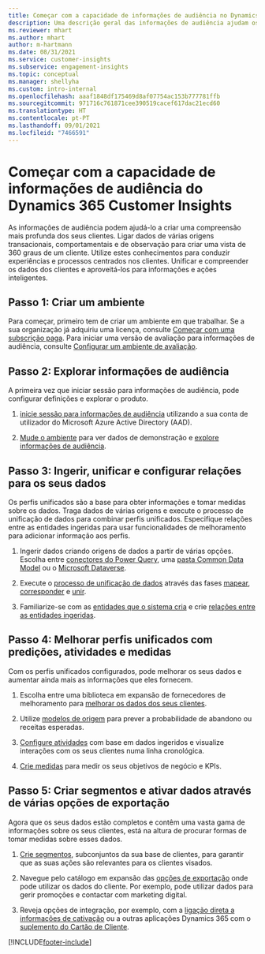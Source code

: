 ```yaml
---
title: Começar com a capacidade de informações de audiência no Dynamics 365 Customer Insights
description: Uma descrição geral das informações de audiência ajudam os recursos a começar rapidamente.
ms.reviewer: mhart
ms.author: mhart
author: m-hartmann
ms.date: 08/31/2021
ms.service: customer-insights
ms.subservice: engagement-insights
ms.topic: conceptual
ms.manager: shellyha
ms.custom: intro-internal
ms.openlocfilehash: aaaf1848df175469d8af07754ac153b777781ffb
ms.sourcegitcommit: 971716c761871cee390519cacef617dac21ecd60
ms.translationtype: HT
ms.contentlocale: pt-PT
ms.lasthandoff: 09/01/2021
ms.locfileid: "7466591"
---
```

# <a name="get-started-with-dynamics-365-customer-insights-audience-insights-capability"></a>Começar com a capacidade de informações de audiência do Dynamics 365 Customer Insights

As informações de audiência podem ajudá-lo a criar uma compreensão mais profunda dos seus clientes. Ligar dados de várias origens transacionais, comportamentais e de observação para criar uma vista de 360 graus de um cliente. Utilize estes conhecimentos para conduzir experiências e processos centrados nos clientes. Unificar e compreender os dados dos clientes e aproveitá-los para informações e ações inteligentes.

## <a name="step-1-create-an-environment"></a>Passo 1: Criar um ambiente

Para começar, primeiro tem de criar um ambiente em que trabalhar. Se a sua organização já adquiriu uma licença, consulte [Começar com uma subscrição paga](get-started-paid.md). Para iniciar uma versão de avaliação para informações de audiência, consulte [Configurar um ambiente de avaliação](get-started-trial.md). 

## <a name="step-2-explore-audience-insights"></a>Passo 2: Explorar informações de audiência

A primeira vez que iniciar sessão para informações de audiência, pode configurar definições e explorar o produto.

1. [inicie sessão para informações de audiência](https://home.ci.ai.dynamics.com) utilizando a sua conta de utilizador do Microsoft Azure Active Directory (AAD).

1. [Mude o ambiente](manage-environments.md#switch-environments) para ver dados de demonstração e [explore informações de audiência](home.md).

##  <a name="step-3-ingest-unify-and-set-up-relationships-for-your-data"></a>Passo 3: Ingerir, unificar e configurar relações para os seus dados

Os perfis unificados são a base para obter informações e tomar medidas sobre os dados. Traga dados de várias origens e execute o processo de unificação de dados para combinar perfis unificados. Especifique relações entre as entidades ingeridas para usar funcionalidades de melhoramento para adicionar informação aos perfis. 

1. Ingerir dados criando origens de dados a partir de várias opções. Escolha entre [conectores do Power Query](connect-power-query.md), uma [pasta Common Data Model](connect-common-data-model.md) ou o [Microsoft Dataverse](connect-common-data-service-lake.md). 

1. Execute o [processo de unificação de dados](data-unification.md) através das fases [mapear](map-entities.md), [corresponder](match-entities.md) e [unir](merge-entities.md).

1. Familiarize-se com as [entidades que o sistema cria](entities.md) e crie [relações entre as entidades ingeridas](relationships.md).
    
## <a name="step-4-enhance-unified-profiles-with-predictions-activities-and-measures"></a>Passo 4: Melhorar perfis unificados com predições, atividades e medidas

Com os perfis unificados configurados, pode melhorar os seus dados e aumentar ainda mais as informações que eles fornecem.

1. Escolha entre uma biblioteca em expansão de fornecedores de melhoramento para [melhorar os dados dos seus clientes](enrichment-hub.md).

1. Utilize [modelos de origem](predictions-overview.md) para prever a probabilidade de abandono ou receitas esperadas.

1. [Configure atividades](activities.md) com base em dados ingeridos e visualize interações com os seus clientes numa linha cronológica. 

1. [Crie medidas](measures.md) para medir os seus objetivos de negócio e KPIs.
 
## <a name="step-5-create-segments-and-activate-data-through-various-export-options"></a>Passo 5: Criar segmentos e ativar dados através de várias opções de exportação

Agora que os seus dados estão completos e contêm uma vasta gama de informações sobre os seus clientes, está na altura de procurar formas de tomar medidas sobre esses dados. 

1. [Crie segmentos](segments.md), subconjuntos da sua base de clientes, para garantir que as suas ações são relevantes para os clientes visados.

1. Navegue pelo catálogo em expansão das [opções de exportação](export-destinations.md) onde pode utilizar os dados do cliente. Por exemplo, pode utilizar dados para gerir promoções e contactar com marketing digital.

1. Reveja opções de integração, por exemplo, com a [ligação direta a informações de cativação](../engagement-insights/integrate-audience-insights-engagement-insights.md) ou a outras aplicações Dynamics 365 com o [suplemento do Cartão de Cliente](customer-card-add-in.md).  


[!INCLUDE[footer-include](../includes/footer-banner.md)]
